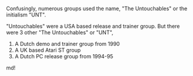Confusingly, numerous groups used the name, "The Untouchables" or the initialism "UNT".

"Untouchables" were a USA based release and trainer group. But there were 3 other "The Untouchables" or "UNT",

1. A Dutch demo and trainer group from 1990
2. A UK based Atari ST group
3. A Dutch PC release group from 1994-95

md!